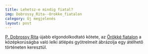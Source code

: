 ```yaml
---
title: Lehetsz-e mindig fiatal?
img: Dobrossy_Rita--Orokke_fiatalon
category: Új megjelenés
layout: post
---
```

<a href='http://www.adlibrum.hu/new/?task=pageSelection&q=Dobrossy'>P. Dobrossy Rita</a> újabb elgondolkodtató kötete, az <a href='http://adlibrum.hu/new/index.php?task=pageDetails&id=307'>Örökké fiatalon</a> a középkorúságba való lelki átlépés gyötrelmeit ábrázolja egy átélhető történeten keresztül. 

